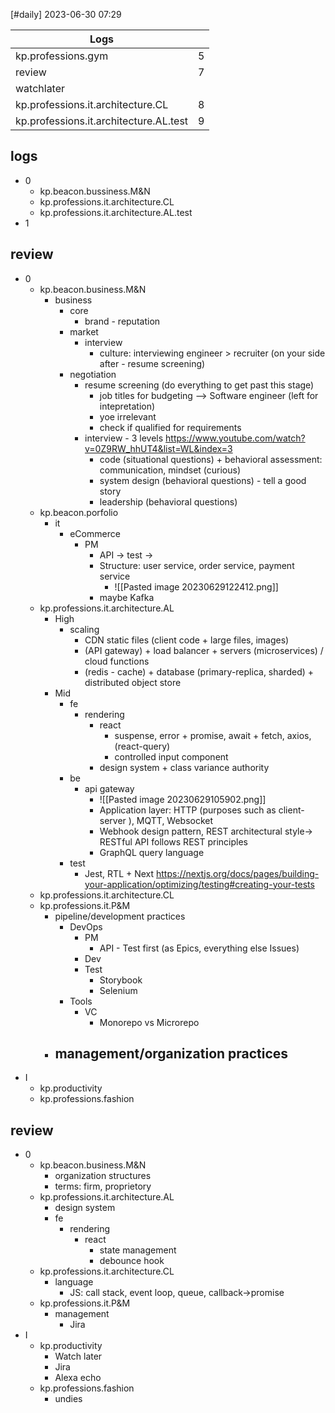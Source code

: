 [#daily]
2023-06-30
07:29

| Logs                                   |     |
| -------------------------------------- | --- |
| kp.professions.gym                     | 5   |
| review                                 | 7   |
| watchlater                             |     |
| kp.professions.it.architecture.CL      | 8  |
| kp.professions.it.architecture.AL.test | 9  |

## logs
- 0
	- kp.beacon.bussiness.M&N
	- kp.professions.it.architecture.CL
	- kp.professions.it.architecture.AL.test
- 1
## review
- 0
	- kp.beacon.business.M&N
		- business
			- core
				- brand - reputation
			- market
				- interview
					- culture: interviewing engineer > recruiter (on your side after - resume screening)
			- negotiation
				- resume screening (do everything to get past this stage)
					- job titles for budgeting --> Software engineer (left for intepretation) 
					- yoe irrelevant
					- check if qualified for requirements
				- interview - 3 levels https://www.youtube.com/watch?v=0Z9RW_hhUT4&list=WL&index=3
					- code (situational questions) + behavioral assessment: communication, mindset (curious)
					- system design (behavioral questions) - tell a good story
					- leadership (behavioral questions)
	- kp.beacon.porfolio
		- it
			- eCommerce
				- PM
					- API -> test -> 
					- Structure: user service, order service, payment service
						- ![[Pasted image 20230629122412.png]]
					- maybe Kafka
	- kp.professions.it.architecture.AL
		- High
			- scaling
				- CDN static files (client code + large files, images)
				- (API gateway) + load balancer + servers (microservices) / cloud functions
				- (redis - cache) + database (primary-replica, sharded) + distributed object store
		- Mid
			- fe
				- rendering 
					- react
						- suspense, error + promise, await + fetch, axios, (react-query) 
						- controlled input component
					- design system + class variance authority
			- be
				- api gateway
					- ![[Pasted image 20230629105902.png]]
					- Application layer: HTTP (purposes such as client-server ), MQTT, Websocket
					- Webhook design pattern, REST architectural style-> RESTful API follows REST principles 
					- GraphQL query language
			- test
				- Jest, RTL + Next https://nextjs.org/docs/pages/building-your-application/optimizing/testing#creating-your-tests
	- kp.professions.it.architecture.CL
	- kp.professions.it.P&M
		- pipeline/development practices
			- DevOps
				- PM
					- API - Test first (as Epics, everything else Issues)
				- Dev
				- Test
					- Storybook
					- Selenium
			- Tools
				- VC
					- Monorepo vs Microrepo
		- management/organization practices
			- 
- I 
	- kp.productivity
	-  kp.professions.fashion 




## review
- 0
	- kp.beacon.business.M&N
		- organization structures
		- terms: firm, proprietory
	- kp.professions.it.architecture.AL
		- design system
		- fe
			- rendering
				- react 
					- state management
					- debounce hook
	- kp.professions.it.architecture.CL
		- language
			- JS: call stack, event loop, queue, callback->promise
	- kp.professions.it.P&M
		- management
			- Jira
- I 
	- kp.productivity
		- Watch later
		- Jira
		- Alexa echo
	-  kp.professions.fashion 
		- undies